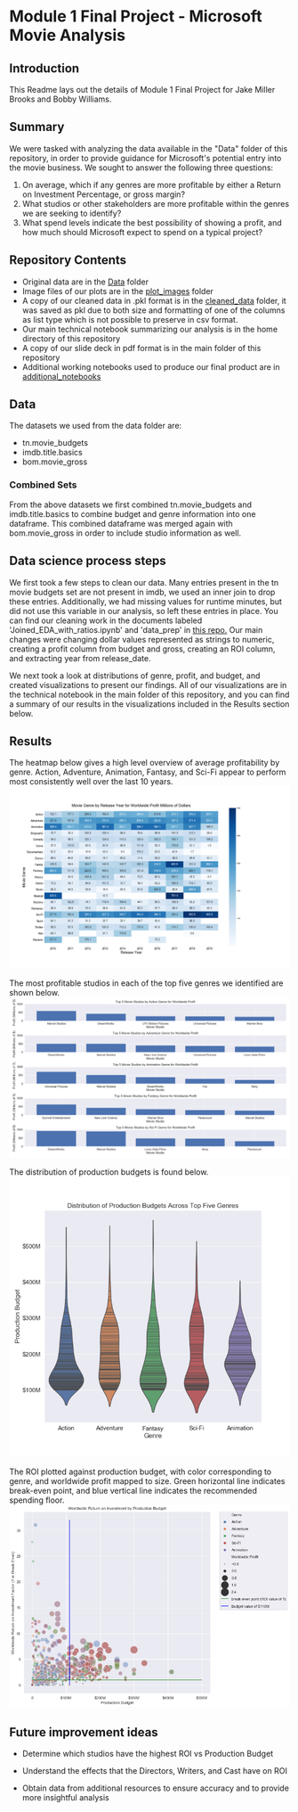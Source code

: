 # Module 1 Final Project - Microsoft Movie Analysis

## Introduction

This Readme lays out the details of Module 1 Final Project for Jake Miller Brooks and Bobby Williams.

## Summary

We were tasked with analyzing the data available in the "Data" folder of this repository, in order to provide guidance for Microsoft's potential entry into the movie business. We sought to answer the following three questions:
1) On average, which if any genres are more profitable by either a Return on Investment Percentage, or gross margin?
2) What studios or other stakeholders are more profitable within the genres we are seeking to identify?
3) What spend levels indicate the best possibility of showing a profit, and how much should Microsoft expect to spend on a typical project?

## Repository Contents

- Original data are in the <a href="https://github.com/jmillerbrooks/mod_1_git_lab/Data">Data</a> folder
- Image files of our plots are in the <a href="https://github.com/jmillerbrooks/mod_1_git_lab/plot_images">plot_images</a> folder
- A copy of our cleaned data in .pkl format is in the <a href="https://github.com/jmillerbrooks/mod_1_git_lab/cleaned_data">cleaned_data</a> folder, it was saved as pkl due to both size and formatting of one of the columns as list type which is not possible to preserve in csv format.
- Our main technical notebook summarizing our analysis is in the home directory of this repository
- A copy of our slide deck in pdf format is in the main folder of this repository
- Additional working notebooks used to produce our final product are in <a href="https://github.com/jmillerbrooks/mod_1_git_lab/additional_notebooks/">additional_notebooks</a>

## Data

The datasets we used from the data folder are:
- tn.movie_budgets
- imdb.title.basics
- bom.movie_gross

### Combined Sets
From the above datasets we first combined tn.movie_budgets and imdb.title.basics to combine budget and genre information into one dataframe. This combined dataframe was merged again with bom.movie_gross in order to include studio information as well.

## Data science process steps

We first took a few steps to clean our data. Many entries present in the tn movie budgets set are not present in imdb, we used an inner join to drop these entries.  Additionally, we had missing values for runtime minutes, but did not use this variable in our analysis, so left these entries in place. You can find our cleaning work in the documents labeled 'Joined_EDA_with_ratios.ipynb' and 'data_prep' in <a href="https://github.com/jmillerbrooks/mod_1_git_lab/additional_notebooks/">this repo.</a> Our main changes were changing dollar values represented as strings to numeric, creating a profit column from budget and gross, creating an ROI column, and extracting year from release_date.

We next took a look at distributions of genre, profit, and budget, and created visualizations to present our findings. All of our visualizations are in the technical notebook in the main folder of this repository, and you can find a summary of our results in the visualizations included in the Results section below.

## Results

The heatmap below gives a high level overview of average profitability by genre. Action, Adventure, Animation, Fantasy, and Sci-Fi appear to perform most consistently well over the last 10 years.
![Genre Heatmap](https://github.com/jmillerbrooks/mod_1_git_lab/blob/master/plot_images/heatmap_genre.png)

The most profitable studios in each of the top five genres we identified are shown below.
![Genre Studio Bar Chart Comparison](https://github.com/jmillerbrooks/mod_1_git_lab/blob/master/plot_images/bar_chart_top_fives_studios.png)

The distribution of production budgets is found below.
![Budgets for Top Five Genre Films Violinplot](https://github.com/jmillerbrooks/mod_1_git_lab/blob/master/plot_images/top_five_genres_budget_violinplot.png)

The ROI plotted against production budget, with color corresponding to genre, and worldwide profit mapped to size. Green horizontal line indicates break-even point, and blue vertical line indicates the recommended spending floor.
![Budget vs. ROI bubble plot](https://github.com/jmillerbrooks/mod_1_git_lab/blob/master/plot_images/bad_bubble.png)

## Future improvement ideas

- Determine which studios have the highest ROI vs Production Budget

- Understand the effects that the Directors, Writers, and Cast have on ROI

- Obtain data from additional resources to ensure accuracy and to provide more insightful analysis




